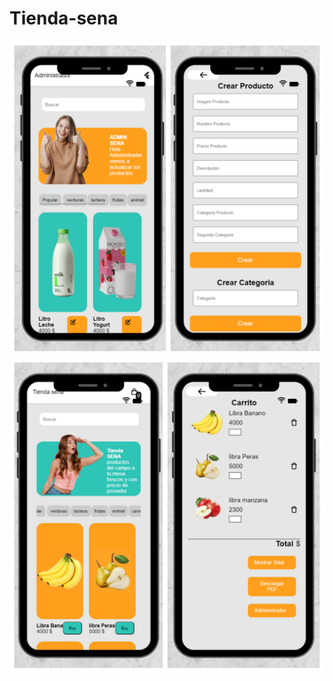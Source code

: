 # Tienda-sena

![](https://github.com/Lpz-Steven/Tienda-sena/blob/881203055a8a2c927115e43f7a2209da8af1a341/Blank%203%20Grids%20Collage%20(1).png)
![](https://github.com/Lpz-Steven/Tienda-sena/blob/c2039be3cd8898502a2cfaf850648105762548ec/Blank%203%20Grids%20Collage.png)
